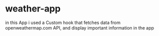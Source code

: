 # weather-app
 in this App i used a Custom hook that fetches data from openweathermap.com API,
 and display important information in the app
